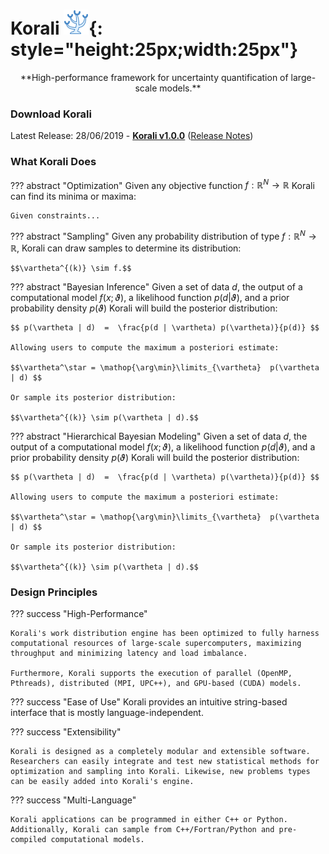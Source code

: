 # Korali  ![](images/logo.png){: style="height:25px;width:25px"}
<center>**High-performance framework for uncertainty quantification of large-scale models.**</center>

### **Download Korali**

Latest Release: 28/06/2019 - **[Korali v1.0.0](install.md)** ([Release Notes](https://github.com/cselab/korali/blob/master/docs/RELEASE-NOTES))

### **What Korali Does**

??? abstract "Optimization"
	Given any objective function $f:\mathbb{R}^N\rightarrow\mathbb{R}$ Korali can find its minima or maxima:

	Given constraints...

??? abstract "Sampling"
	Given any probability distribution of type $f:\mathbb{R}^N\rightarrow\mathbb{R}$, Korali can draw samples to determine its distribution: 
	
	$$\vartheta^{(k)} \sim f.$$

??? abstract "Bayesian Inference"
	Given a set of data $d$, the output of a computational model $f(x;\vartheta)$, a likelihood function $p(d|\vartheta)$, and a prior probability density $p(\vartheta)$ Korali will build the posterior distribution:

	$$ p(\vartheta | d)  =  \frac{p(d | \vartheta) p(\vartheta)}{p(d)} $$

	Allowing users to compute the maximum a posteriori estimate:

	$$\vartheta^\star = \mathop{\arg\min}\limits_{\vartheta}  p(\vartheta | d) $$

	Or sample its posterior distribution:

	$$\vartheta^{(k)} \sim p(\vartheta | d).$$
	
??? abstract "Hierarchical Bayesian Modeling"
	Given a set of data $d$, the output of a computational model $f(x;\vartheta)$, a likelihood function $p(d|\vartheta)$, and a prior probability density $p(\vartheta)$ Korali will build the posterior distribution:

	$$ p(\vartheta | d)  =  \frac{p(d | \vartheta) p(\vartheta)}{p(d)} $$

	Allowing users to compute the maximum a posteriori estimate:

	$$\vartheta^\star = \mathop{\arg\min}\limits_{\vartheta}  p(\vartheta | d) $$
	
	Or sample its posterior distribution:

	$$\vartheta^{(k)} \sim p(\vartheta | d).$$

### **Design Principles**

??? success "High-Performance"

	Korali's work distribution engine has been optimized to fully harness computational resources of large-scale supercomputers, maximizing throughput and minimizing latency and load imbalance.
	
	Furthermore, Korali supports the execution of parallel (OpenMP, Pthreads), distributed (MPI, UPC++), and GPU-based (CUDA) models.
	
??? success "Ease of Use"
	Korali provides an intuitive string-based interface that is mostly language-independent.

??? success "Extensibility"

	Korali is designed as a completely modular and extensible software. Researchers can easily integrate and test new statistical methods for optimization and sampling into Korali. Likewise, new problems types can be easily added into Korali's engine.

??? success "Multi-Language"

	Korali applications can be programmed in either C++ or Python. Additionally, Korali can sample from C++/Fortran/Python and pre-compiled computational models.


